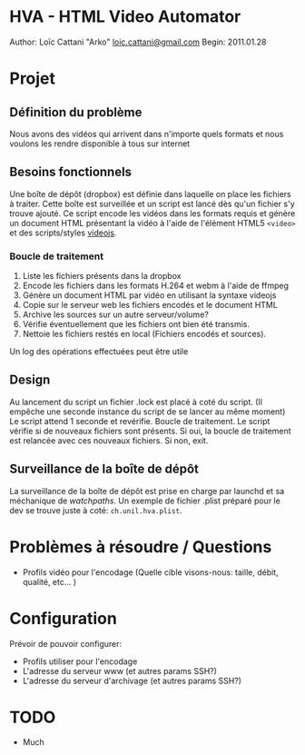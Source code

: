 # HVA - HTML Video Automator

Author: Loïc Cattani "Arko" <loic.cattani@gmail.com>
Begin:  2011.01.28

# Projet

## Définition du problème

Nous avons des vidéos qui arrivent dans n'importe quels formats et nous voulons les rendre disponible à tous sur internet

## Besoins fonctionnels

Une boîte de dépôt (dropbox) est définie dans laquelle on place les fichiers à traiter. Cette boîte est surveillée et un script est lancé dès qu'un fichier s'y trouve ajouté. Ce script encode les vidéos dans les formats requis et génère un document HTML présentant la vidéo à l'aide de l'élément HTML5 `<video>` et des scripts/styles [videojs](http://videojs.com/).

### Boucle de traitement

  1. Liste les fichiers présents dans la dropbox
  2. Encode les fichiers dans les formats H.264 et webm à l'aide de ffmpeg
  3. Génère un document HTML par vidéo en utilisant la syntaxe videojs
  4. Copie sur le serveur web les fichiers encodés et le document HTML
  5. Archive les sources sur un autre serveur/volume?
  6. Vérifie éventuellement que les fichiers ont bien été transmis.
  7. Nettoie les fichiers restés en local (Fichiers encodés et sources).

Un log des opérations effectuées peut être utile

## Design

Au lancement du script un fichier .lock est placé à coté du script. (Il empêche une seconde instance du script de se lancer au même moment)
Le script attend 1 seconde et revérifie.
Boucle de traitement.
Le script vérifie si de nouveaux fichiers sont présents. Si oui, la boucle de traitement est relancée avec ces nouveaux fichiers. Si non, exit.

## Surveillance de la boîte de dépôt

La surveillance de la boîte de dépôt est prise en charge par launchd et sa méchanique de *watchpaths*. Un exemple de fichier .plist préparé pour le dev se trouve juste à coté: `ch.unil.hva.plist`.

# Problèmes à résoudre / Questions

  - Profils vidéo pour l'encodage (Quelle cible visons-nous: taille, débit, qualité, etc... )

# Configuration

Prévoir de pouvoir configurer:

  - Profils utiliser pour l'encodage
  - L'adresse du serveur www (et autres params SSH?)
  - L'adresse du serveur d'archivage (et autres params SSH?)

# TODO

  - Much
  